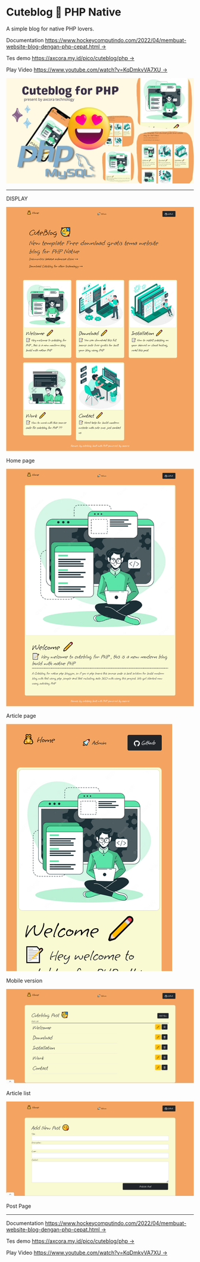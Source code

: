 # Cuteblog 🥳 PHP Native

A simple blog for native PHP lovers.

Documentation [https://www.hockeycomputindo.com/2022/04/membuat-website-blog-dengan-php-cepat.html →](https://www.hockeycomputindo.com/2022/04/membuat-website-blog-dengan-php-cepat.html)

Tes demo [https://axcora.my.id/pico/cuteblog/php →](https://axcora.my.id/pico/cuteblog/php/)

Play Video [https://www.youtube.com/watch?v=KqDmkvVA7XU →](https://www.youtube.com/watch?v=KqDmkvVA7XU)

![cuteblog for php](cuteblogphp.jpg)

--------------------------

DISPLAY

![cuteblgo for php](1.png)

Home page

![cuteblgo for php](2.png)

Article page

![cuteblgo for php](3.png)

Mobile version

![cuteblgo for php](4.png)

Article list

![cuteblgo for php](5.png)

Post Page


--------------------------

Documentation [https://www.hockeycomputindo.com/2022/04/membuat-website-blog-dengan-php-cepat.html →](https://www.hockeycomputindo.com/2022/04/membuat-website-blog-dengan-php-cepat.html)

Tes demo [https://axcora.my.id/pico/cuteblog/php →](https://axcora.my.id/pico/cuteblog/php/)

Play Video [https://www.youtube.com/watch?v=KqDmkvVA7XU →](https://www.youtube.com/watch?v=KqDmkvVA7XU)
